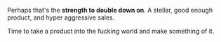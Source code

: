 Perhaps that's the **strength to double down on**.
A stellar, good enough product, and hyper aggressive sales.

Time to take a product into the fucking world and make something of it.
